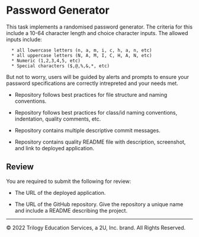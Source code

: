 # Password Generator

This task implements a randomised password generator. The criteria for this include a 10-64 character length and 
choice character inputs. The allowed inputs include:

      * all lowercase letters (n, a, m, i, c, h, a, n, etc)
      * all uppercase letters (N, A, M, I, C, H, A, N, etc)
      * Numeric (1,2,3,4,5, etc)
      * Special characters ($,@,%,&,*, etc)

But not to worry, users will be guided by alerts and prompts to ensure your password specifications are correctly
intrepreted and your needs met.




* Repository follows best practices for file structure and naming conventions.

* Repository follows best practices for class/id naming conventions, indentation, quality comments, etc.

* Repository contains multiple descriptive commit messages.

* Repository contains quality README file with description, screenshot, and link to deployed application.


## Review

You are required to submit the following for review:

* The URL of the deployed application.

* The URL of the GitHub repository. Give the repository a unique name and include a README describing the project.

---

© 2022 Trilogy Education Services, a 2U, Inc. brand. All Rights Reserved.
